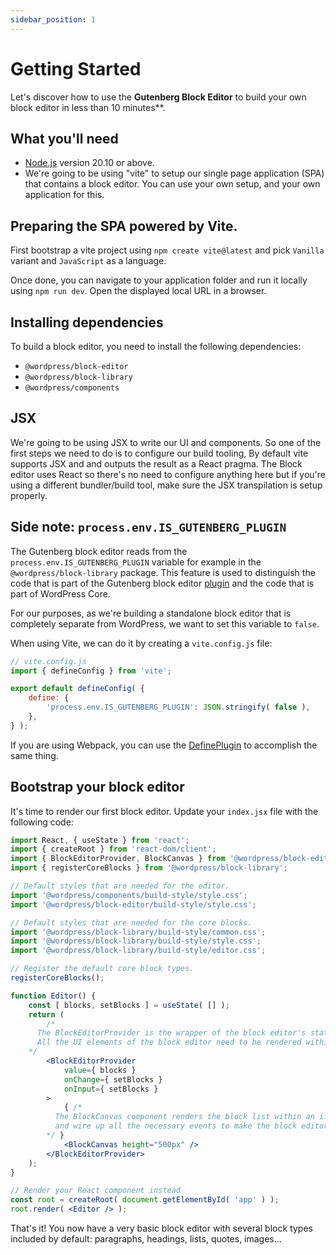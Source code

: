 ```yaml
---
sidebar_position: 1
---
```


# Getting Started

Let's discover how to use the **Gutenberg Block Editor** to build your own block editor in less than 10 minutes\*\*.

## What you'll need

-   [Node.js](https://nodejs.org/en/download/) version 20.10 or above.
-   We're going to be using "vite" to setup our single page application (SPA) that contains a block editor. You can use your own setup, and your own application for this.

## Preparing the SPA powered by Vite.

First bootstrap a vite project using `npm create vite@latest` and pick `Vanilla` variant and `JavaScript` as a language.

Once done, you can navigate to your application folder and run it locally using `npm run dev`. Open the displayed local URL in a browser.

## Installing dependencies

To build a block editor, you need to install the following dependencies:

-   `@wordpress/block-editor`
-   `@wordpress/block-library`
-   `@wordpress/components`

## JSX

We're going to be using JSX to write our UI and components. So one of the first steps we need to do is to configure our build tooling, By default vite supports JSX and and outputs the result as a React pragma. The Block editor uses React so there's no need to configure anything here but if you're using a different bundler/build tool, make sure the JSX transpilation is setup properly.

## Side note: `process.env.IS_GUTENBERG_PLUGIN`

The Gutenberg block editor reads from the `process.env.IS_GUTENBERG_PLUGIN`
variable for example in the `@wordpress/block-library` package. This feature
is used to distinguish the code that is part of the Gutenberg block editor
[plugin](https://wordpress.org/plugins/gutenberg/) and the code that is part of
WordPress Core.

For our purposes, as we're building a standalone block editor that is completely
separate from WordPress, we want to set this variable to `false`.

When using Vite, we can do it by creating a `vite.config.js` file:

```js
// vite.config.js
import { defineConfig } from 'vite';

export default defineConfig( {
	define: {
		'process.env.IS_GUTENBERG_PLUGIN': JSON.stringify( false ),
	},
} );
```

If you are using Webpack, you can use the
[DefinePlugin](https://webpack.js.org/plugins/define-plugin/) to accomplish the
same thing.

## Bootstrap your block editor

It's time to render our first block editor. Update your `index.jsx` file with the following code:

```jsx
import React, { useState } from 'react';
import { createRoot } from 'react-dom/client';
import { BlockEditorProvider, BlockCanvas } from '@wordpress/block-editor';
import { registerCoreBlocks } from '@wordpress/block-library';

// Default styles that are needed for the editor.
import '@wordpress/components/build-style/style.css';
import '@wordpress/block-editor/build-style/style.css';

// Default styles that are needed for the core blocks.
import '@wordpress/block-library/build-style/common.css';
import '@wordpress/block-library/build-style/style.css';
import '@wordpress/block-library/build-style/editor.css';

// Register the default core block types.
registerCoreBlocks();

function Editor() {
	const [ blocks, setBlocks ] = useState( [] );
	return (
		/*
      The BlockEditorProvider is the wrapper of the block editor's state.
      All the UI elements of the block editor need to be rendered within this provider.
    */
		<BlockEditorProvider
			value={ blocks }
			onChange={ setBlocks }
			onInput={ setBlocks }
		>
			{ /*
          The BlockCanvas component renders the block list within an iframe
          and wire up all the necessary events to make the block editor work.
        */ }
			<BlockCanvas height="500px" />
		</BlockEditorProvider>
	);
}

// Render your React component instead
const root = createRoot( document.getElementById( 'app' ) );
root.render( <Editor /> );
```

That's it! You now have a very basic block editor with several block types included by default: paragraphs, headings, lists, quotes, images...

